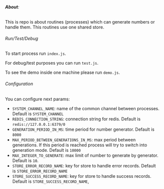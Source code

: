###### **About**:
This is repo is about routines (processes) which can generate numbers or handle them.
This routines use one shared store. 

###### Run/Test/Debug
To start process run `index.js`.

For debug/test purposes you can run `test.js`. 

To see the demo inside one machine please run `demo.js`.

###### Configuration
You can configure next params:
 - `SYSTEM_CHANNEL_NAME`: name of the common channel between processes. Default is `SYSTEM_CHANNEL`
 - `REDIS_CONNECTION_STRING`: connection string for redis. Default is `redis://127.0.0.1:6379/0`
 - `GENERATION_PERIOD_IN_MS`: time period for number generator. Default is `8000`
 - `MAX_PERIOD_BETWEEN_GENERATIONS_IN_MS`: max period between generations. If this period is reached process will try to switch into generation mode. Default is `10000`
 - `MAX_INTEGER_TO_GENERATE`: max limit of number to generate by generator. Default is `10`. 
 - `STORE_ERROR_RECORD_NAME`: key for store to handle error records. Default is `STORE_ERROR_RECORD_NAME`
 - `STORE_SUCCESS_RECORD_NAME`: key for store to handle success records. Default is `STORE_SUCCESS_RECORD_NAME`,
